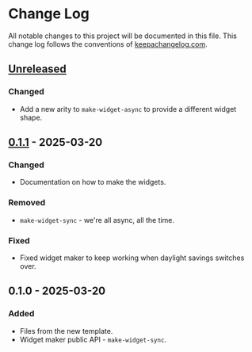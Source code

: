 # Change Log
All notable changes to this project will be documented in this file. This change log follows the conventions of [keepachangelog.com](http://keepachangelog.com/).

## [Unreleased]
### Changed
- Add a new arity to `make-widget-async` to provide a different widget shape.

## [0.1.1] - 2025-03-20
### Changed
- Documentation on how to make the widgets.

### Removed
- `make-widget-sync` - we're all async, all the time.

### Fixed
- Fixed widget maker to keep working when daylight savings switches over.

## 0.1.0 - 2025-03-20
### Added
- Files from the new template.
- Widget maker public API - `make-widget-sync`.

[Unreleased]: https://github.com/getting-started/getting-started/compare/0.1.1...HEAD
[0.1.1]: https://github.com/getting-started/getting-started/compare/0.1.0...0.1.1
